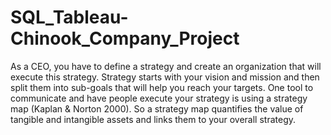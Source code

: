 # SQL_Tableau-Chinook_Company_Project
As a CEO, you have to define a strategy and create an organization that will execute this strategy. Strategy starts with your vision and mission and then split them into sub-goals that will help you reach your targets. One tool to communicate and have people execute your strategy is using a strategy map (Kaplan &amp; Norton 2000). So a strategy map quantifies the value of tangible and intangible assets and links them to your overall strategy.
